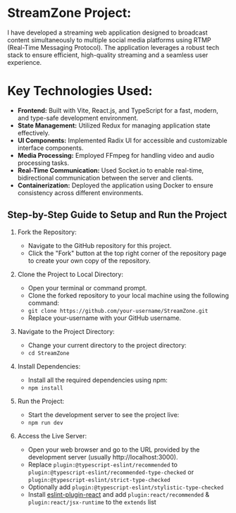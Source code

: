 # StreamZone Project:

I have developed a streaming web application designed to broadcast content simultaneously to multiple social media platforms using RTMP (Real-Time Messaging Protocol). The application leverages a robust tech stack to ensure efficient, high-quality streaming and a seamless user experience.

# Key Technologies Used:

- **Frontend:** Built with Vite, React.js, and TypeScript for a fast, modern, and type-safe development environment.
- **State Management:** Utilized Redux for managing application state effectively.
- **UI Components:** Implemented Radix UI for accessible and customizable interface components.
- **Media Processing:** Employed FFmpeg for handling video and audio processing tasks.
- **Real-Time Communication:** Used Socket.io to enable real-time, bidirectional communication between the server and clients.
- **Containerization:** Deployed the application using Docker to ensure consistency across different environments.

## Step-by-Step Guide to Setup and Run the Project
1. Fork the Repository:
   - Navigate to the GitHub repository for this project.
   - Click the "Fork" button at the top right corner of the repository page to create your own copy of the repository.

2. Clone the Project to Local Directory:
   - Open your terminal or command prompt.
   - Clone the forked repository to your local machine using the following command:
   - `git clone https://github.com/your-username/StreamZone.git`
   - Replace your-username with your GitHub username.
     
3. Navigate to the Project Directory:
   - Change your current directory to the project directory:
   - `cd StreamZone`
     
4. Install Dependencies:
   - Install all the required dependencies using npm:
   - `npm install`
     
5. Run the Project:
   - Start the development server to see the project live:
   - `npm run dev`
     
6. Access the Live Server:
   - Open your web browser and go to the URL provided by the development server (usually http://localhost:3000).
   - Replace `plugin:@typescript-eslint/recommended` to `plugin:@typescript-eslint/recommended-type-checked` or `plugin:@typescript-eslint/strict-type-checked`
   - Optionally add `plugin:@typescript-eslint/stylistic-type-checked`
   - Install [eslint-plugin-react](https://github.com/jsx-eslint/eslint-plugin-react) and add `plugin:react/recommended` & `plugin:react/jsx-runtime` to the `extends` list

